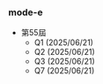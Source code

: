 ### mode-e
- 第55屆
    - Q1 (2025/06/21)
    - Q2 (2025/06/21)
    - Q3 (2025/06/21)
    - Q7 (2025/06/21)